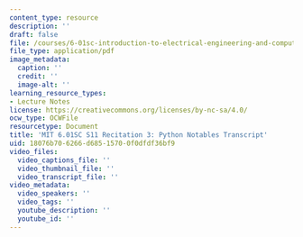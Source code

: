 ```yaml
---
content_type: resource
description: ''
draft: false
file: /courses/6-01sc-introduction-to-electrical-engineering-and-computer-science-i-spring-2011/18076b706266d68515700f0dfdf36bf9_MIT6_01SC_rec3_300k.pdf
file_type: application/pdf
image_metadata:
  caption: ''
  credit: ''
  image-alt: ''
learning_resource_types:
- Lecture Notes
license: https://creativecommons.org/licenses/by-nc-sa/4.0/
ocw_type: OCWFile
resourcetype: Document
title: 'MIT 6.01SC S11 Recitation 3: Python Notables Transcript'
uid: 18076b70-6266-d685-1570-0f0dfdf36bf9
video_files:
  video_captions_file: ''
  video_thumbnail_file: ''
  video_transcript_file: ''
video_metadata:
  video_speakers: ''
  video_tags: ''
  youtube_description: ''
  youtube_id: ''
---
```

